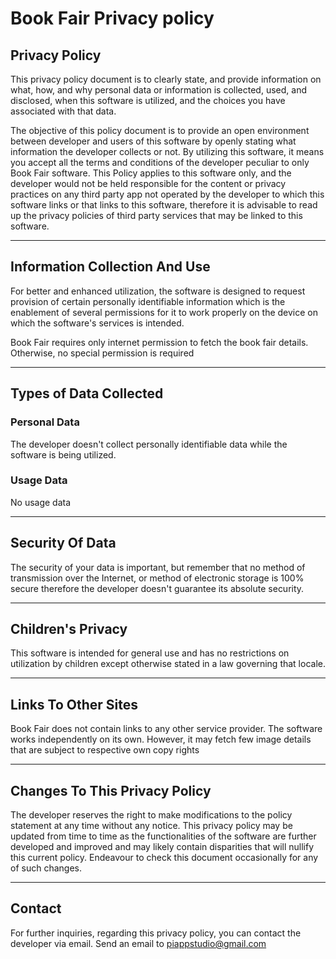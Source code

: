 # Book Fair Privacy policy

## Privacy Policy

This privacy policy document is to clearly state, and provide information on what, how, and why personal data or information is collected, used, and disclosed, when this software is utilized, and the choices you have associated with that data. 

The objective of this policy document is to provide an open environment between developer and users of this software by openly stating what information the developer collects or not. By utilizing this software, it means you accept all the terms and conditions of the developer peculiar to only Book Fair software. This Policy applies to this software only, and the developer would not be held responsible for the content or privacy practices on any third party app not operated by the developer to which this software links or that links to this software, therefore it is advisable to read up the privacy policies of third party services that may be linked to this software. 

---

## Information Collection And Use

For better and enhanced utilization, the software is designed to request provision of certain personally identifiable information which is the enablement of several permissions for it to work properly on the device on which the software's services is intended.
  
Book Fair requires only internet permission to fetch the book fair details. Otherwise, no special permission is required


---

## Types of Data Collected

### Personal Data

The developer doesn't collect personally identifiable data while the software is being utilized.

### Usage Data

No usage data

---

## Security Of Data

The security of your data is important, but remember that no method of transmission over the Internet, or method of electronic storage is 100% secure therefore the developer doesn't guarantee its absolute security. 

---


## Children's Privacy

This software is intended for general use and has no restrictions on utilization by children except otherwise stated in a law governing that locale. 

---

## Links To Other Sites

Book Fair does not contain links to any other service provider. The software works independently on its own. However, it may fetch few image details that are subject to respective own copy rights
 
---

## Changes To This Privacy Policy

The developer reserves the right to make modifications to the policy statement at any time without any notice. This privacy policy may be updated from time to time as the functionalities of the software are further developed and improved and may likely contain disparities that will nullify this current policy. Endeavour to check this document occasionally for any of such changes.

---
      
## Contact 

For further inquiries, regarding this privacy policy, you can contact the developer via email. Send an email to piappstudio@gmail.com